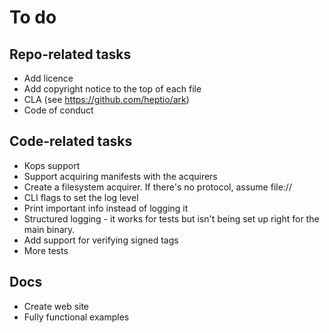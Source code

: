 # To do
## Repo-related tasks
* Add licence
* Add copyright notice to the top of each file
* CLA (see https://github.com/heptio/ark)
* Code of conduct

## Code-related tasks
* Kops support
* Support acquiring manifests with the acquirers
* Create a filesystem acquirer. If there's no protocol, assume file:// 
* CLI flags to set the log level
* Print important info instead of logging it
* Structured logging - it works for tests but isn't being set up right for the 
  main binary.
* Add support for verifying signed tags
* More tests 

## Docs
* Create web site
* Fully functional examples